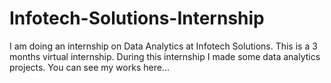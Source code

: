# Infotech-Solutions-Internship

I am doing an internship on Data Analytics at Infotech Solutions. This is a 3 months virtual internship. During this internship I made some data analytics projects. You can see my works here...
